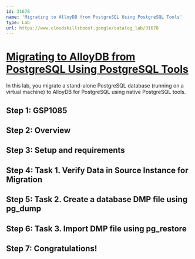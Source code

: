 ```yaml
---
id: 31678
name: 'Migrating to AlloyDB from PostgreSQL Using PostgreSQL Tools'
type: Lab
url: https://www.cloudskillsboost.google/catalog_lab/31678
---
```


# [Migrating to AlloyDB from PostgreSQL Using PostgreSQL Tools](https://www.cloudskillsboost.google/catalog_lab/31678)

In this lab, you migrate a stand-alone PostgreSQL database (running on a virtual machine) to AlloyDB for PostgreSQL using native PostgreSQL tools.

## Step 1: GSP1085

## Step 2: Overview

## Step 3: Setup and requirements

## Step 4: Task 1. Verify Data in Source Instance for Migration

## Step 5: Task 2. Create a database DMP file using pg_dump

## Step 6: Task 3. Import DMP file using pg_restore

## Step 7: Congratulations!
